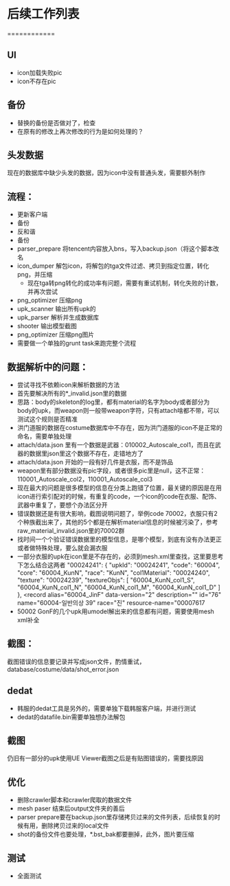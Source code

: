 # 后续工作列表
============
## UI
* icon加载失败pic
* icon不存在pic

## 备份
* 替换的备份是否做对了，检查
* 在原有的修改上再次修改的行为是如何处理的？

## 头发数据
现在的数据库中缺少头发的数据，因为icon中没有普通头发，需要额外制作

## 流程：
* 更新客户端
* 备份
* 反和谐
* 备份
* parser_prepare 将tencent内容放入bns，写入backup.json（将这个脚本改名
* icon_dumper 解包icon，将解包的tga文件过滤、拷贝到指定位置，转化png，并压缩
    * 现在tga转png转化的成功率有问题，需要有重试机制，转化失败的计数，并再次尝试
* png_optimizer 压缩png
* upk_scanner 输出所有upk的
* upk_parser 解析并生成数据库
* shooter 输出模型截图
* png_optimizer 压缩png图片
* 需要做一个单独的grunt task来跑完整个流程

## 数据解析中的问题：
* 尝试寻找不依赖icon来解析数据的方法
* 首先要解决所有的*_invalid.json里的数据
* 思路：body的skeleton的log里，都有material的名字为body或者部分为body的upk，而weapon则一般带weapon字符，只有attach啥都不带，可以测试这个规则是否精准
* 洪门道服的数据在costume数据库中不存在，因为洪门道服的icon不是正常的命名，需要单独处理
* attach/data.json 里有一个数据是武器：010002_Autoscale_col1，而且在武器的数据里json里这个数据不存在，走错地方了
* attach/data.json 开始的一段有好几件是衣服，而不是饰品
* weapon里有部分数据没有pic字段，或者很多pic里是null，这不正常：110001_Autoscale_col2，110001_Autoscale_col3
* 现在最大的问题是很多模型的信息在分类上跑错了位置，最关键的原因是在用icon进行索引配对的时候，有重复的code，一个icon的code在衣服、配饰、武器中重复了，要想个办法区分开
* 错误数据还是有很大影响，截图说明问题了，举例code 70002，衣服只有2个种族截出来了，其他的5个都是在解析material信息的时候被污染了，参考raw_material_invalid.json里的70002群
* 找时间一个个验证错误数据里的模型信息，是哪个模型，到底有没有办法更正或者做特殊处理，要么就会漏衣服
* 一部分衣服的upk在icon里是不存在的，必须到mesh.xml里查找，这里要思考下怎么结合这两者
        "00024241": {
            "upkId": "00024241",
            "code": "60004",
            "core": "60004_KunN",
            "race": "KunN",
            "col1Material": "00024240",
            "texture": "00024239",
            "textureObjs": [
                "60004_KunN_col1_S",
                "60004_KunN_col1_N",
                "60004_KunN_col1_M",
                "60004_KunN_col1_D"
            ]
        },
        <record alias="60004_JinF" data-version="2" description="" id="76" name="60004-일반의상 39" race="진" resource-name="00007617
* 50002 GonF的几个upk用umodel解出来的信息都有问题，需要使用mesh xml补全

## 截图：
截图错误的信息要记录并写成json文件，酌情重试，database/costume/data/shot_error.json

## dedat
* 韩服的dedat工具是另外的，需要单独下载韩服客户端，并进行测试
* dedat的datafile.bin需要单独想办法解包

## 截图
仍旧有一部分的upk使用UE Viewer截图之后是有贴图错误的，需要找原因

## 优化
* 删除crawler脚本和crawler爬取的数据文件
* mesh paser 结束后output文件夹的善后
* parser prepare要在backup.json里存储拷贝过来的文件列表，后续恢复的时候有用，删除拷贝过来的local文件
* shot的备份文件也要处理，*.bst_bak都要删掉，此外，图片要压缩

## 测试
* 全面测试